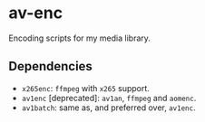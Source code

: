 # av-enc
Encoding scripts for my media library.

## Dependencies

- `x265enc`: `ffmpeg` with `x265` support.
- `av1enc` [deprecated]: `av1an`, `ffmpeg` and `aomenc`.
- `av1batch`: same as, and preferred over, `av1enc`.
